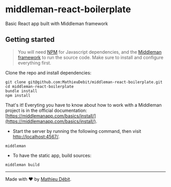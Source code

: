 # middleman-react-boilerplate

Basic React app built with Middleman framework

## Getting started

> You will need [NPM](https://nodejs.org/en/download) for Javascript dependencies, and the [Middleman framework](https://middlemanapp.com) to run the source code.
Make sure to install and configure everything first.

Clone the repo and install dependencies:

```
git clone git@github.com:MathieuDebit/middleman-react-boilerplate.git
cd middleman-react-boilerplate
bundle install
npm install
```

That's it! Everyting you have to know about how to work with a Middleman project is in the official documentation: [https://middlemanapp.com/basics/install/](https://middlemanapp.com/basics/install/).

- Start the server by running the following command, then visit [http://localhost:4567/](http://localhost:4567/).

```
middleman
```

- To have the static app, build sources:

```
middleman build
```

---
Made with ♥ by [Mathieu Débit](http://www.twitter.com/MathieuDebit).
